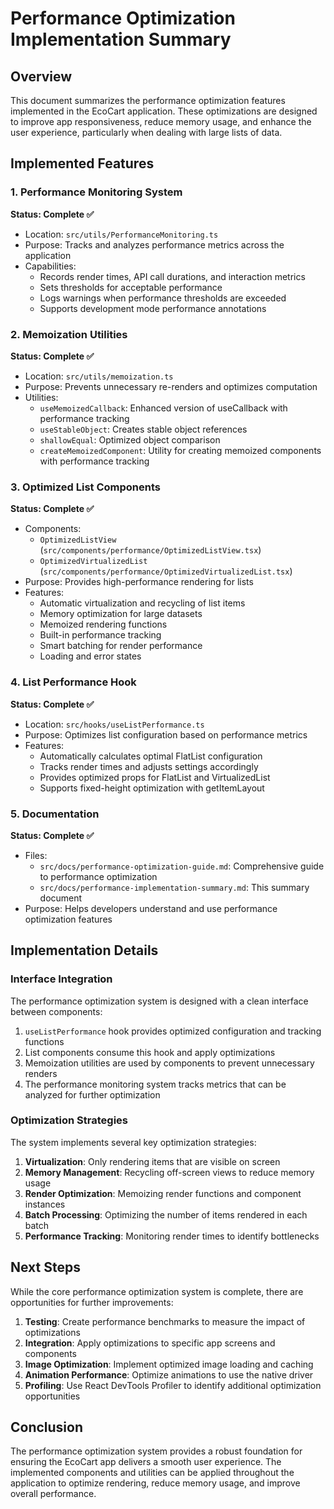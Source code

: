 # Performance Optimization Implementation Summary

## Overview

This document summarizes the performance optimization features implemented in the EcoCart application. These optimizations are designed to improve app responsiveness, reduce memory usage, and enhance the user experience, particularly when dealing with large lists of data.

## Implemented Features

### 1. Performance Monitoring System

**Status: Complete ✅**

- Location: `src/utils/PerformanceMonitoring.ts`
- Purpose: Tracks and analyzes performance metrics across the application
- Capabilities:
  - Records render times, API call durations, and interaction metrics
  - Sets thresholds for acceptable performance
  - Logs warnings when performance thresholds are exceeded
  - Supports development mode performance annotations

### 2. Memoization Utilities

**Status: Complete ✅**

- Location: `src/utils/memoization.ts`
- Purpose: Prevents unnecessary re-renders and optimizes computation
- Utilities:
  - `useMemoizedCallback`: Enhanced version of useCallback with performance tracking
  - `useStableObject`: Creates stable object references
  - `shallowEqual`: Optimized object comparison
  - `createMemoizedComponent`: Utility for creating memoized components with performance tracking

### 3. Optimized List Components

**Status: Complete ✅**

- Components:
  - `OptimizedListView` (`src/components/performance/OptimizedListView.tsx`)
  - `OptimizedVirtualizedList` (`src/components/performance/OptimizedVirtualizedList.tsx`)
- Purpose: Provides high-performance rendering for lists
- Features:
  - Automatic virtualization and recycling of list items
  - Memory optimization for large datasets
  - Memoized rendering functions
  - Built-in performance tracking
  - Smart batching for render performance
  - Loading and error states

### 4. List Performance Hook

**Status: Complete ✅**

- Location: `src/hooks/useListPerformance.ts`
- Purpose: Optimizes list configuration based on performance metrics
- Features:
  - Automatically calculates optimal FlatList configuration
  - Tracks render times and adjusts settings accordingly
  - Provides optimized props for FlatList and VirtualizedList
  - Supports fixed-height optimization with getItemLayout

### 5. Documentation

**Status: Complete ✅**

- Files:
  - `src/docs/performance-optimization-guide.md`: Comprehensive guide to performance optimization
  - `src/docs/performance-implementation-summary.md`: This summary document
- Purpose: Helps developers understand and use performance optimization features

## Implementation Details

### Interface Integration

The performance optimization system is designed with a clean interface between components:

1. `useListPerformance` hook provides optimized configuration and tracking functions
2. List components consume this hook and apply optimizations
3. Memoization utilities are used by components to prevent unnecessary renders
4. The performance monitoring system tracks metrics that can be analyzed for further optimization

### Optimization Strategies

The system implements several key optimization strategies:

1. **Virtualization**: Only rendering items that are visible on screen
2. **Memory Management**: Recycling off-screen views to reduce memory usage
3. **Render Optimization**: Memoizing render functions and component instances
4. **Batch Processing**: Optimizing the number of items rendered in each batch
5. **Performance Tracking**: Monitoring render times to identify bottlenecks

## Next Steps

While the core performance optimization system is complete, there are opportunities for further improvements:

1. **Testing**: Create performance benchmarks to measure the impact of optimizations
2. **Integration**: Apply optimizations to specific app screens and components
3. **Image Optimization**: Implement optimized image loading and caching
4. **Animation Performance**: Optimize animations to use the native driver
5. **Profiling**: Use React DevTools Profiler to identify additional optimization opportunities

## Conclusion

The performance optimization system provides a robust foundation for ensuring the EcoCart app delivers a smooth user experience. The implemented components and utilities can be applied throughout the application to optimize rendering, reduce memory usage, and improve overall performance. 